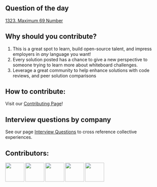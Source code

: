 ## Question of the day

[1323. Maximum 69 Number](https://leetcode.com/problems/maximum-69-number/)

## Why should you contribute?
1. This is a great spot to learn, build open-source talent, and impress employers in *any* language you want!
2. Every solution posted has a chance to give a new perspective to someone trying to learn more about whiteboard challenges.
3. Leverage a great community to help enhance solutions with code reviews, and peer solution comparisons 

## How to contribute:
Visit our [Contributing Page](https://github.com/bchadwic/BoardMasters-Question-Of-The-Day/blob/main/CONTRIBUTING.md)!

## Interview questions by company
See our page [Interview Questions](https://github.com/bchadwic/BoardMasters-Question-Of-The-Day/blob/main/INTERVIEW_QUESTIONS.md#interview-questions) 
to cross reference collective experiences.

## Contributors:
<a href="https://github.com/bchadwic"><img src="https://github.com/bchadwic.png" width="60" align="left"></a>
<a href="https://github.com/hjmonatt"><img src="https://github.com/hjmonatt.png" width="60" align="left"></a>
<a href="https://github.com/riveraryan"><img src="https://github.com/riveraryan.png" width="60" align="left"></a>
<a href="https://github.com/coltoy"><img src="https://github.com/coltoy.png" width="60" align="left"></a>
<a href="https://github.com/jcigama"><img src="https://github.com/jcigama.png" width="60" align="left"></a>

